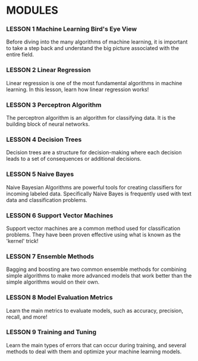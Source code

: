 # MODULES

### LESSON 1 Machine Learning Bird's Eye View
Before diving into the many algorithms of machine learning, 
it is important to take a step back and understand the big picture associated with the entire field.

### LESSON 2 Linear Regression
Linear regression is one of the most fundamental algorithms in machine learning. 
In this lesson, learn how linear regression works!


### LESSON 3 Perceptron Algorithm
The perceptron algorithm is an algorithm for classifying data. It is the building block of neural networks.


### LESSON 4 Decision Trees
Decision trees are a structure for decision-making where each decision leads to a set of consequences or additional decisions.


### LESSON 5 Naive Bayes
Naive Bayesian Algorithms are powerful tools for creating classifiers for incoming labeled data. 
Specifically Naive Bayes is frequently used with text data and classification problems.


### LESSON 6 Support Vector Machines
Support vector machines are a common method used for classification problems. 
They have been proven effective using what is known as the 'kernel' trick!

### LESSON 7 Ensemble Methods
Bagging and boosting are two common ensemble methods for combining simple algorithms to make more advanced models
that work better than the simple algorithms would on their own.


### LESSON 8 Model Evaluation Metrics
Learn the main metrics to evaluate models, such as accuracy, precision, recall, and more!


### LESSON 9 Training and Tuning
Learn the main types of errors that can occur during training, and several methods to deal with them 
and optimize your machine learning models.
